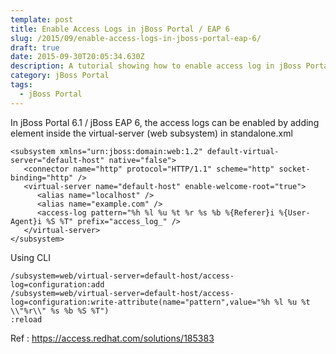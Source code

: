 ```yaml
---
template: post
title: Enable Access Logs in jBoss Portal / EAP 6
slug: /2015/09/enable-access-logs-in-jboss-portal-eap-6/
draft: true
date: 2015-09-30T20:05:34.630Z
description: A tutorial showing how to enable access log in jBoss Portal/EAP 6
category: jBoss Portal
tags:
  - jBoss Portal
---
```

In jBoss Portal 6.1 / jBoss EAP 6, the access logs can be enabled by adding <access-log> element inside the virtual-server (web subsystem) in standalone.xml

```
<subsystem xmlns="urn:jboss:domain:web:1.2" default-virtual-server="default-host" native="false">
   <connector name="http" protocol="HTTP/1.1" scheme="http" socket-binding="http" />
   <virtual-server name="default-host" enable-welcome-root="true">
      <alias name="localhost" />
      <alias name="example.com" />
      <access-log pattern="%h %l %u %t %r %s %b %{Referer}i %{User-Agent}i %S %T" prefix="access_log_" />
   </virtual-server>
</subsystem>
```

Using CLI
```
/subsystem=web/virtual-server=default-host/access-log=configuration:add
/subsystem=web/virtual-server=default-host/access-log=configuration:write-attribute(name="pattern",value="%h %l %u %t \\"%r\\" %s %b %S %T")
:reload
```

Ref : https://access.redhat.com/solutions/185383
